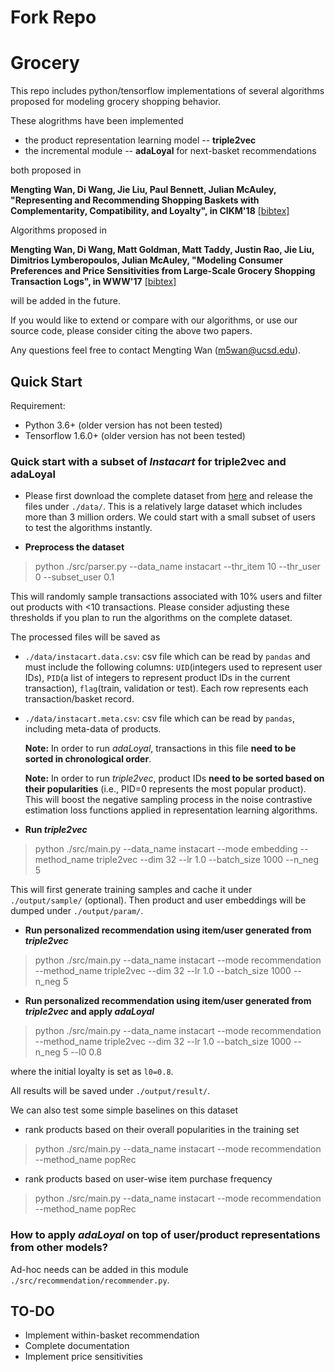 # Fork Repo

# Grocery

This repo includes python/tensorflow implementations of several algorithms proposed for modeling grocery shopping behavior.

These alogrithms have been implemented

 - the product representation learning model -- **triple2vec**
 - the incremental module -- **adaLoyal** for next-basket 
recommendations

both proposed in

**Mengting Wan, Di Wang, Jie Liu, Paul Bennett, Julian McAuley, "Representing and Recommending Shopping Baskets with Complementarity, Compatibility, and Loyalty", in CIKM'18** [[bibtex]](https://dblp.uni-trier.de/rec/bibtex/conf/cikm/WanWLBM18)

Algorithms proposed in

**Mengting Wan, Di Wang, Matt Goldman, Matt Taddy, Justin Rao, Jie Liu, Dimitrios Lymberopoulos, Julian McAuley, "Modeling Consumer Preferences and Price Sensitivities from Large-Scale Grocery Shopping Transaction Logs", in WWW'17** [[bibtex]](https://dblp.uni-trier.de/rec/bibtex/conf/www/WanWGTRLLM17)

will be added in the future.

If you would like to extend or compare with our algorithms, or use our source code, please consider citing the above two papers.

Any questions feel free to contact Mengting Wan (m5wan@ucsd.edu).

## Quick Start

Requirement:

 - Python 3.6+ (older version has not been tested)
 - Tensorflow 1.6.0+ (older version has not been tested)

### Quick start with a subset of *Instacart* for triple2vec and adaLoyal

 - Please first download the complete dataset from [here](https://www.instacart.com/datasets/grocery-shopping-2017) and release the files under `./data/`. This is a relatively large dataset which includes more than 3 million orders. We could start with a small subset of users to test the algorithms instantly.

 - **Preprocess the dataset**
 
 > python ./src/parser.py --data\_name instacart --thr\_item 10 --thr\_user 0 --subset\_user 0.1
 
 This will randomly sample transactions associated with 10% users and filter out products with <10 transactions. Please consider adjusting these thresholds if you plan to run the algorithms on the complete dataset.
 
 The processed files will be saved as 

  + `./data/instacart.data.csv`: csv file which can be read by `pandas` and must include the following columns: `UID`(integers used to represent user IDs), `PID`(a list of integers to represent product IDs in the current transaction), `flag`(train, validation or test). Each row represents each transaction/basket record.
 
  + `./data/instacart.meta.csv`: csv file which can be read by `pandas`, including meta-data of products.

    **Note:** In order to run *adaLoyal*, transactions in this file **need to be sorted in chronological order**.
    
    **Note:** In order to run *triple2vec*, product IDs **need to be sorted based on their popularities** (i.e., PID=0 represents the most popular product). This will boost the negative sampling process in the noise contrastive estimation loss functions applied in representation learning algorithms.

- **Run _triple2vec_**

> python ./src/main.py --data\_name instacart --mode embedding --method\_name triple2vec --dim 32 --lr 1.0 --batch\_size 1000 --n\_neg 5

This will first generate training samples and cache it under `./output/sample/` (optional). Then product and user embeddings will be dumped under `./output/param/`.

- **Run personalized recommendation using item/user generated from _triple2vec_**

> python ./src/main.py --data\_name instacart --mode recommendation --method\_name triple2vec --dim 32 --lr 1.0 --batch\_size 1000 --n\_neg 5

- **Run personalized recommendation using item/user generated from _triple2vec_ and apply _adaLoyal_**

> python ./src/main.py --data\_name instacart --mode recommendation --method\_name triple2vec --dim 32 --lr 1.0 --batch\_size 1000 --n\_neg 5 --l0 0.8

where the initial loyalty is set as `l0=0.8`.

All results will be saved under `./output/result/`.

We can also test some simple baselines on this dataset

- rank products based on their overall popularities in the training set

> python ./src/main.py --data\_name instacart --mode recommendation --method\_name popRec 

- rank products based on user-wise item purchase frequency

> python ./src/main.py --data\_name instacart --mode recommendation --method\_name popRec 

### How to apply _adaLoyal_ on top of user/product representations from other models?

Ad-hoc needs can be added in this module `./src/recommendation/recommender.py`.


## TO-DO
 - Implement within-basket recommendation
 - Complete documentation
 - Implement price sensitivities

